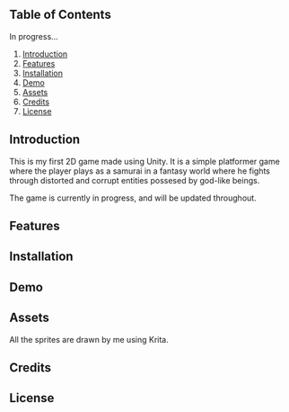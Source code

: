 ## Table of Contents

In progress...

1. [Introduction](#introduction)
2. [Features](#features)
3. [Installation](#installation)
4. [Demo](#demo)
5. [Assets](#assets)
6. [Credits](#credits)
7. [License](#license)

## Introduction

This is my first 2D game made using Unity. It is a simple platformer game where the player plays as a samurai in a fantasy world
where he fights through distorted and corrupt entities possesed by god-like beings.

The game is currently in progress, and will be updated throughout.

## Features


## Installation


## Demo


## Assets
All the sprites are drawn by me using Krita.


## Credits


## License
